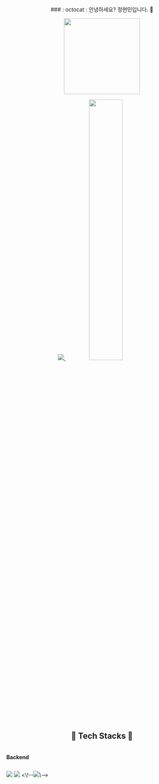 <p align="center">
  ### : octocat : 안녕하세요? 정현민입니다. 👋
</p>
<p align="center">
<img src="https://avatars.githubusercontent.com/u/148692050?v=4" width="200" height="200"/>
</p>

<p align="center">
  <a href="s">
    <img src="https://github-readme-stats.vercel.app/api/top-langs/?username=dkssud8150&exclude_repo=dkssud8150.github.io&layout=compact&theme=tokyonight" />
  </a>
  
  <a href="s">
    <img src="https://github-readme-stats.vercel.app/api?username=JungHyeonmin&theme=tokyonight&show_icons=true" width="42%" />
  </a>
</p>

## <p align="center">🔨 Tech Stacks 🔨</p>
<div style="display:flex; flex-direction:column; align-items:flex-start;">
    <!-- Backend -->
      <p align="center"><strong>Backend</strong></p>
  <div>
  <p align="center">
    <img src="https://img.shields.io/badge/Java-007396?style=for-the-badge&logo=Java&logoColor=white">
    <img src="https://img.shields.io/badge/Spring-6DB33F?style=for-the-badge&logo=Spring&logoColor=white">
    <\!--<img src="https://img.shields.io/badge/Spring Boot-6DB33F?style=for-the-badge&logo=spring boot&logoColor=white">\-->
    
  </p>
  </div>
</div>
</p>
